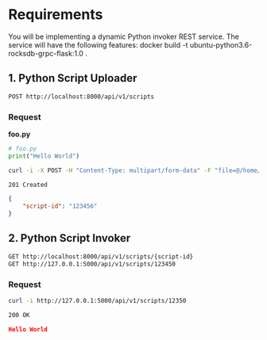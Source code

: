 # Requirements

You will be implementing a dynamic Python invoker REST service. The service will have the following features:
docker build -t ubuntu-python3.6-rocksdb-grpc-flask:1.0 .


## 1. Python Script Uploader

```bash
POST http://localhost:8000/api/v1/scripts
```

### Request

__foo.py__

```python
# foo.py
print("Hello World")
```

```bash
curl -i -X POST -H "Content-Type: multipart/form-data" -F "file=@/home/arsh/Downloads/assignment1/file/foo.py" "http://127.0.0.1:5000/api/v1/scripts"
```

```bash
201 Created
```

```json
{
    "script-id": "123456"
}
```

## 2. Python Script Invoker

```bash
GET http://localhost:8000/api/v1/scripts/{script-id}
GET http://127.0.0.1:5000/api/v1/scripts/123450
```

### Request

```bash
curl -i http://127.0.0.1:5000/api/v1/scripts/12350
```

```bash
200 OK
```

```json
Hello World
```



